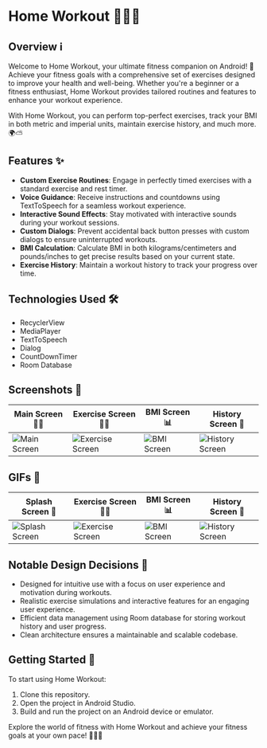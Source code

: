 # Home Workout 🏋️‍♂️💪

## Overview ℹ️

Welcome to Home Workout, your ultimate fitness companion on Android! 📱 Achieve your fitness goals with a comprehensive set of exercises designed to improve your health and well-being. Whether you're a beginner or a fitness enthusiast, Home Workout provides tailored routines and features to enhance your workout experience.

With Home Workout, you can perform top-perfect exercises, track your BMI in both metric and imperial units, maintain exercise history, and much more. 🌍⛅️

## Features ✨

- **Custom Exercise Routines**: Engage in perfectly timed exercises with a standard exercise and rest timer.
- **Voice Guidance**: Receive instructions and countdowns using TextToSpeech for a seamless workout experience.
- **Interactive Sound Effects**: Stay motivated with interactive sounds during your workout sessions.
- **Custom Dialogs**: Prevent accidental back button presses with custom dialogs to ensure uninterrupted workouts.
- **BMI Calculation**: Calculate BMI in both kilograms/centimeters and pounds/inches to get precise results based on your current state.
- **Exercise History**: Maintain a workout history to track your progress over time.

## Technologies Used 🛠️

- RecyclerView
- MediaPlayer
- TextToSpeech
- Dialog
- CountDownTimer
- Room Database

## Screenshots 📸
| Main Screen 🏋️‍♂️ | Exercise Screen 🏋️‍♂️ | BMI Screen 📊 | History Screen 📜 |
|---|---|---|---|
| ![Main Screen](https://github.com/tolipovmurodjon/home-workout/assets/173606323/2f45c339-cbe4-46d5-88d8-6eefe69a3a0c) | ![Exercise Screen](https://github.com/tolipovmurodjon/home-workout/assets/173606323/edd56594-0836-4ee3-bcd3-ead5e2e17464) | ![BMI Screen](https://github.com/tolipovmurodjon/home-workout/assets/173606323/9ca03557-6286-424e-9850-7a51ea5cb3e5) | ![History Screen](https://github.com/tolipovmurodjon/home-workout/assets/173606323/09490d87-aae4-4bd4-99fb-c8b0b04116ee) |

## GIFs 🎥
| Splash Screen 🌟 | Exercise Screen 🏋️‍♂️ | BMI Screen 📊 | History Screen 📜 |
|---|---|---|---|
| ![Splash Screen](https://github.com/tolipovmurodjon/home-workout/assets/173606323/7d73082d-0b0c-4fed-9bee-bca1b8f507d4) | ![Exercise Screen](https://github.com/tolipovmurodjon/home-workout/assets/173606323/c4c3fcd5-7c24-40c0-a06c-2dcf5997dd64) | ![BMI Screen](https://github.com/tolipovmurodjon/home-workout/assets/173606323/7804b5ea-7d6e-41a9-a7f9-5de12996f23e) | ![History Screen](https://github.com/tolipovmurodjon/home-workout/assets/173606323/53d76b2f-59a4-4a1f-a91e-994056d279b6) |


## Notable Design Decisions 🎨

- Designed for intuitive use with a focus on user experience and motivation during workouts.
- Realistic exercise simulations and interactive features for an engaging user experience.
- Efficient data management using Room database for storing workout history and user progress.
- Clean architecture ensures a maintainable and scalable codebase.

## Getting Started 🚀

To start using Home Workout:
1. Clone this repository.
2. Open the project in Android Studio.
3. Build and run the project on an Android device or emulator.

Explore the world of fitness with Home Workout and achieve your fitness goals at your own pace! 🏋️‍♂️💦
